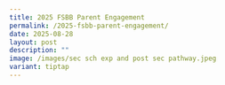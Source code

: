 ```yaml
---
title: 2025 FSBB Parent Engagement
permalink: /2025-fsbb-parent-engagement/
date: 2025-08-28
layout: post
description: ""
image: /images/sec sch exp and post sec pathway.jpeg
variant: tiptap
---
```

